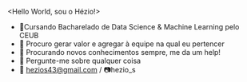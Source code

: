 <Hello World, sou o Hézio!>

- 🌱Cursando Bacharelado de Data Science & Machine Learning pelo CEUB  
- 👯 Procuro gerar valor e agregar à equipe na qual eu pertencer
- 🤔 Procurando novos conhecimentos sempre, me da um help!
- 💬 Pergunte-me sobre qualquer coisa
- 📌 hezios43@gmail.com  /  📷hezio_s 
